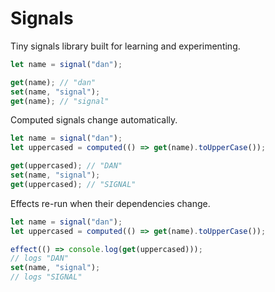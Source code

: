 # Signals

Tiny signals library built for learning and experimenting.

```ts
let name = signal("dan");

get(name); // "dan"
set(name, "signal");
get(name); // "signal"
```

Computed signals change automatically.

```ts
let name = signal("dan");
let uppercased = computed(() => get(name).toUpperCase());

get(uppercased); // "DAN"
set(name, "signal");
get(uppercased); // "SIGNAL"
```

Effects re-run when their dependencies change.

```ts
let name = signal("dan");
let uppercased = computed(() => get(name).toUpperCase());

effect(() => console.log(get(uppercased)));
// logs "DAN"
set(name, "signal");
// logs "SIGNAL"
```
